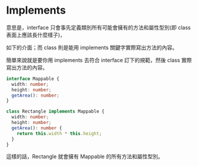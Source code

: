 # Implements

意思是，interface 只會事先定義類別所有可能會擁有的方法和屬性型別(即 class 表面上應該長什麼樣子)，

如下的介面；而 class 則是能用 implements 關鍵字實際寫出方法的內容。

簡單來說就是要你用 implements 去符合 interface 訂下的規範，然後 class 實際寫出方法的內容。

```typescript
interface Mappable {
  width: number;
  height: number;
  getArea(): number;
}

class Rectangle implements Mappable {
  width: number;
  height: number;
  getArea(): number {
    return this.width * this.height;
  }
}
```

這樣的話，Rectangle 就會擁有 Mappable 的所有方法和屬性型別。
